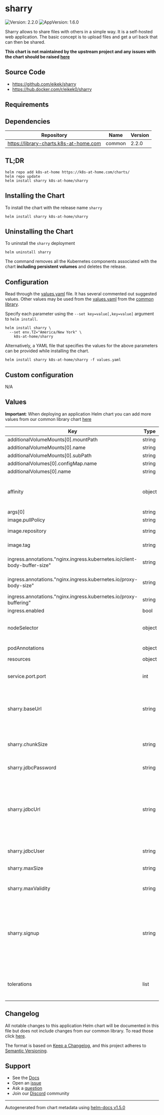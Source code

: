 # sharry

![Version: 2.2.0](https://img.shields.io/badge/Version-2.2.0-informational?style=flat-square) ![AppVersion: 1.6.0](https://img.shields.io/badge/AppVersion-1.6.0-informational?style=flat-square)

Sharry allows to share files with others in a simple way. It is a self-hosted web application. The basic concept is to upload files and get a url back that can then be shared.

**This chart is not maintained by the upstream project and any issues with the chart should be raised [here](https://github.com/k8s-at-home/charts/issues/new/choose)**

## Source Code

* <https://github.com/eikek/sharry>
* <https://hub.docker.com/r/eikek0/sharry>

## Requirements

## Dependencies

| Repository | Name | Version |
|------------|------|---------|
| https://library-charts.k8s-at-home.com | common | 2.2.0 |

## TL;DR

```console
helm repo add k8s-at-home https://k8s-at-home.com/charts/
helm repo update
helm install sharry k8s-at-home/sharry
```

## Installing the Chart

To install the chart with the release name `sharry`

```console
helm install sharry k8s-at-home/sharry
```

## Uninstalling the Chart

To uninstall the `sharry` deployment

```console
helm uninstall sharry
```

The command removes all the Kubernetes components associated with the chart **including persistent volumes** and deletes the release.

## Configuration

Read through the [values.yaml](./values.yaml) file. It has several commented out suggested values.
Other values may be used from the [values.yaml](https://github.com/k8s-at-home/library-charts/tree/main/charts/stable/common/values.yaml) from the [common library](https://github.com/k8s-at-home/library-charts/tree/main/charts/stable/common).

Specify each parameter using the `--set key=value[,key=value]` argument to `helm install`.

```console
helm install sharry \
  --set env.TZ="America/New York" \
    k8s-at-home/sharry
```

Alternatively, a YAML file that specifies the values for the above parameters can be provided while installing the chart.

```console
helm install sharry k8s-at-home/sharry -f values.yaml
```

## Custom configuration

N/A

## Values

**Important**: When deploying an application Helm chart you can add more values from our common library chart [here](https://github.com/k8s-at-home/library-charts/tree/main/charts/stable/common)

| Key | Type | Default | Description |
|-----|------|---------|-------------|
| additionalVolumeMounts[0].mountPath | string | `"/opt/sharry.conf"` |  |
| additionalVolumeMounts[0].name | string | `"sharry-config"` |  |
| additionalVolumeMounts[0].subPath | string | `"sharry.conf"` |  |
| additionalVolumes[0].configMap.name | string | `"sharry-config"` |  |
| additionalVolumes[0].name | string | `"sharry-config"` |  |
| affinity | object | `{}` | Affinity settings for pod assignment of the GUI |
| args[0] | string | `"/opt/sharry.conf"` |  |
| image.pullPolicy | string | `"IfNotPresent"` |  |
| image.repository | string | `"eikek0/sharry"` | sharry image |
| image.tag | string | `"1.6.0"` | sharry image tag |
| ingress.annotations."nginx.ingress.kubernetes.io/client-body-buffer-size" | string | `"2048m"` | Nginx client Body Buffer Size |
| ingress.annotations."nginx.ingress.kubernetes.io/proxy-body-size" | string | `"2048m"` | Nginx Proxy Body Size |
| ingress.annotations."nginx.ingress.kubernetes.io/proxy-buffering" | string | `"off"` |  |
| ingress.enabled | bool | `false` |  |
| nodeSelector | object | `{}` | Node labels for pod assignment of the GUI |
| podAnnotations | object | `{}` | Pod annotations |
| resources | object | `{}` |  |
| service.port.port | int | `9090` | Kubernetes port where the GUI is exposed |
| sharry.baseUrl | string | `"http://localhost:9090"` | This is the base URL this application is deployed to. |
| sharry.chunkSize | string | `"512K"` | When storing binary data use chunks of this size. |
| sharry.jdbcPassword | string | `""` | jdbc Password |
| sharry.jdbcUrl | string | `"jdbc:h2://\"${java.io.tmpdir}\"/sharry-demo.db;MODE=PostgreSQL;DATABASE_TO_LOWER=TRUE"` | By default a H2 file-based database is configured. You can provide a postgresql or mariadb connection here. |
| sharry.jdbcUser | string | `"sa"` | jdbc Username |
| sharry.maxSize | string | `"1.5G"` | Maximum size of a share. |
| sharry.maxValidity | string | `"365 days"` | Maximum validity for uploads. |
| sharry.signup | string | `"open"` | The mode defines if new users can signup or not. It can have three values : open, invite, closed |
| tolerations | list | `[]` | Toleration labels for pod assignment of the GUI |

## Changelog

All notable changes to this application Helm chart will be documented in this file but does not include changes from our common library. To read those click [here](https://github.com/k8s-at-home/library-charts/tree/main/charts/stable/common#changelog).

The format is based on [Keep a Changelog](https://keepachangelog.com/en/1.0.0/), and this project adheres to [Semantic Versioning](https://semver.org/spec/v2.0.0.html).

## Support

- See the [Docs](https://docs.k8s-at-home.com/our-helm-charts/getting-started/)
- Open an [issue](https://github.com/k8s-at-home/charts/issues/new/choose)
- Ask a [question](https://github.com/k8s-at-home/organization/discussions)
- Join our [Discord](https://discord.gg/sTMX7Vh) community

----------------------------------------------
Autogenerated from chart metadata using [helm-docs v1.5.0](https://github.com/norwoodj/helm-docs/releases/v1.5.0)